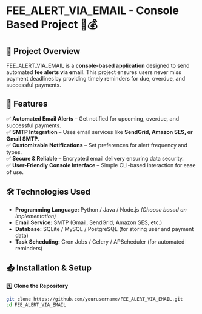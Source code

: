 # FEE_ALERT_VIA_EMAIL - Console Based Project 📩💰

## 📌 Project Overview  
FEE_ALERT_VIA_EMAIL is a **console-based application** designed to send automated **fee alerts via email**. This project ensures users never miss payment deadlines by providing timely reminders for due, overdue, and successful payments.

## 🚀 Features  
✅ **Automated Email Alerts** – Get notified for upcoming, overdue, and successful payments.  
✅ **SMTP Integration** – Uses email services like **SendGrid, Amazon SES, or Gmail SMTP**.  
✅ **Customizable Notifications** – Set preferences for alert frequency and types.  
✅ **Secure & Reliable** – Encrypted email delivery ensuring data security.  
✅ **User-Friendly Console Interface** – Simple CLI-based interaction for ease of use.  

## 🛠️ Technologies Used  
- **Programming Language:** Python / Java / Node.js *(Choose based on implementation)*  
- **Email Service:** SMTP (Gmail, SendGrid, Amazon SES, etc.)  
- **Database:** SQLite / MySQL / PostgreSQL (for storing user and payment data)  
- **Task Scheduling:** Cron Jobs / Celery / APScheduler (for automated reminders)  

## 📥 Installation & Setup  

1️⃣ **Clone the Repository**  
```sh
git clone https://github.com/yourusername/FEE_ALERT_VIA_EMAIL.git
cd FEE_ALERT_VIA_EMAIL
